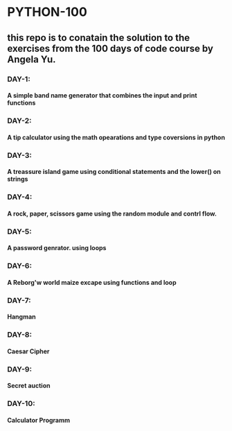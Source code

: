 # PYTHON-100

## this repo is to conatain the solution to the exercises from the 100 days of code course by Angela Yu.

### DAY-1:

#### A simple band name generator that combines the input and print functions

### DAY-2:

#### A tip calculator using the math opearations and type coversions in python

### DAY-3:

#### A treassure island game using conditional statements and the lower() on strings

### DAY-4:

#### A rock, paper, scissors game using the random module and contrl flow.

### DAY-5:

#### A password genrator. using loops

### DAY-6:

#### A Reborg'w world maize excape using functions and loop

### DAY-7:

#### Hangman

### DAY-8:

#### Caesar Cipher

### DAY-9:

#### Secret auction

### DAY-10:

#### Calculator Programm

